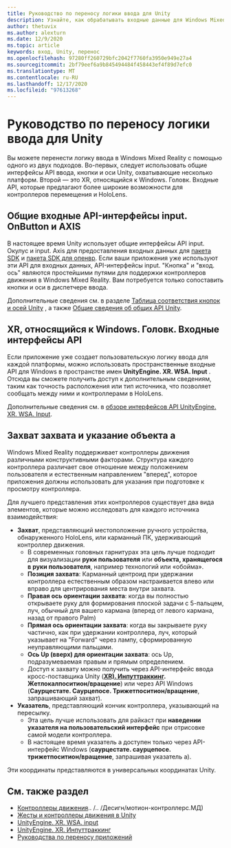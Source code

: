 ```yaml
---
title: Руководство по переносу логики ввода для Unity
description: Узнайте, как обрабатывать входные данные для Windows Mixed Reality в Unity.
author: thetuvix
ms.author: alexturn
ms.date: 12/9/2020
ms.topic: article
keywords: вход, Unity, перенос
ms.openlocfilehash: 97280ff260729bfc2042f7760fa3950e949e27a4
ms.sourcegitcommit: 2bf79eef6a9b845494484f458443ef4f89d7efc0
ms.translationtype: MT
ms.contentlocale: ru-RU
ms.lasthandoff: 12/17/2020
ms.locfileid: "97613268"
---
```

# <a name="input-porting-guide-for-unity"></a>Руководство по переносу логики ввода для Unity

Вы можете перенести логику ввода в Windows Mixed Reality с помощью одного из двух подходов. Во-первых, следует использовать общие интерфейсы API ввода, кнопки и оси Unity, охватывающие несколько платформ. Второй — это XR, относящийся к Windows. Головк. Входные API, которые предлагают более широкие возможности для контроллеров перемещения и HoloLens.

## <a name="general-inputgetbuttongetaxis-apis"></a>Общие входные API-интерфейсы input. OnButton и AXIS

В настоящее время Unity использует общие интерфейсы API input. Окулус и input. Axis для предоставления входных данных для [пакета SDK](https://docs.unity3d.com/Manual/OculusControllers.html) и [пакета SDK для опенвр](https://docs.unity3d.com/Manual/OpenVRControllers.html). Если ваши приложения уже используют эти API для входных данных, API-интерфейсы input. "Кнопка" и "вход. ось" являются простейшими путями для поддержки контроллеров движения в Windows Mixed Reality. Вам потребуется только сопоставить кнопки и оси в диспетчере ввода.

Дополнительные сведения см. в разделе [Таблица соответствия кнопок и осей Unity](../unity/gestures-and-motion-controllers-in-unity.md#unity-buttonaxis-mapping-table) , а также [Общие сведения об общих API Unity](../unity/gestures-and-motion-controllers-in-unity.md#common-unity-apis-inputgetbuttongetaxis).

## <a name="windows-specific-xrwsainput-apis"></a>XR, относящийся к Windows. Головк. Входные интерфейсы API

Если приложение уже создает пользовательскую логику ввода для каждой платформы, можно использовать пространственные входные API для Windows в пространстве имен **UnityEngine. XR. WSA. Input** . Отсюда вы сможете получить доступ к дополнительным сведениям, таким как точность расположения или тип источника, что позволяет сообщать между ними и контроллерами в HoloLens.

Дополнительные сведения см. в [обзоре интерфейсов API UnityEngine. XR. WSA. Input](../unity/gestures-and-motion-controllers-in-unity.md#windows-specific-apis-xrwsainput).

## <a name="grip-pose-vs-pointing-pose"></a>Захват захвата и указание объекта a

Windows Mixed Reality поддерживает контроллеры движения различными конструктивными факторами. Структура каждого контроллера различает свое отношение между положением пользователя и естественным направлением "вперед", которое приложения должны использовать для указания при подготовке к просмотру контроллера.

Для лучшего представления этих контроллеров существует два вида элементов, которые можно исследовать для каждого источника взаимодействия:

* **Захват**, представляющий местоположение ручного устройства, обнаруженного HoloLens, или карманный ПК, удерживающий контроллер движения.
    * В современных головных гарнитурах эта цель лучше подходит для визуализации **руки пользователя** или **объекта, хранящегося в руки пользователя**, например технологий или «обойма».
    * **Позиция захвата**: Карманный центроид при удержании контроллера естественным образом настраивается влево или вправо для центрирования места внутри захвата.
    * **Правая ось ориентации захвата**: когда вы полностью открываете руку для формирования плоской задачи с 5-пальцем, луч, обычный для вашего кармана (вперед от левого кармана, назад от правого Palm)
    * **Прямая ось ориентации захвата**: когда вы закрываете руку частично, как при удержании контроллера, луч, который указывает на "Forward" через лампу, сформированную неуправляющими пальцами.
    * **Ось Up (вверх) для ориентации захвата**: ось Up, подразумеваемая правым и прямым определением.
    * Доступ к захвату можно получить через API-интерфейс ввода кросс-поставщика Unity (**[XR). Инпуттраккинг](https://docs.unity3d.com/ScriptReference/XR.InputTracking.html). Жетлокалпоситион/вращение**) или через API Windows (**Саурцестате. Саурцепосе. Трижетпоситион/вращение**, запрашивающий захват).
* **Указатель**, представляющий кончик контроллера, указывающий на пересылку.
    * Эта цель лучше использовать для райкаст при **наведении указателя на пользовательский интерфейс** при отрисовке самой модели контроллера.
    * В настоящее время указатель a доступен только через API-интерфейс Windows (**саурцестате. саурцепосе. трижетпоситион/вращение**, запрашивая указатель a).

Эти координаты представляются в универсальных координатах Unity.

## <a name="see-also"></a>См. также раздел
* [Контроллеры движения]().. /.. /Десигн/мотион-контроллерс.МД)
* [Жесты и контроллеры движения в Unity](../unity/gestures-and-motion-controllers-in-unity.md)
* [UnityEngine. XR. WSA. input](https://docs.unity3d.com/ScriptReference/XR.WSA.Input.InteractionManager.html)
* [UnityEngine. XR. Инпуттраккинг](https://docs.unity3d.com/ScriptReference/XR.InputTracking.html)
* [Руководства по переносу приложений](porting-guides.md)
